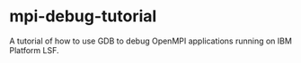 mpi-debug-tutorial
==================

A tutorial of how to use GDB to debug OpenMPI applications running on IBM Platform LSF. 
